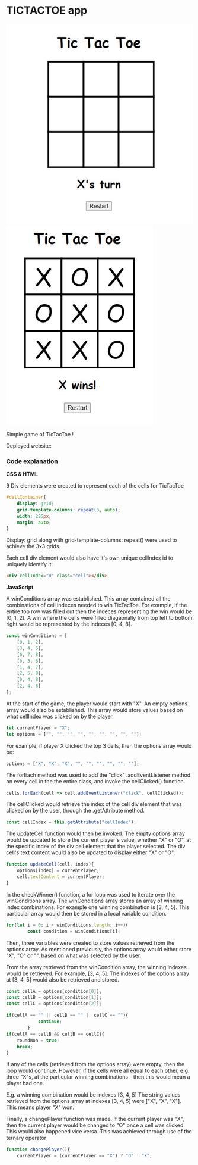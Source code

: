 # TICTACTOE app

![TicTacToe](TicTacToe_1.jpg)
![TicTacToe](TicTacToe_2.jpg)


Simple game of TicTacToe !

Deployed website:


### **Code explanation**

**CSS & HTML** 

9 Div elements were created to represent each of the cells for TicTacToe

```css
#cellContainer{
    display: grid;
    grid-template-columns: repeat(3, auto);
    width: 225px;
    margin: auto;
}
```
Display: grid along with grid-template-columns: repeat() were used to achieve the 3x3 grids. 

Each cell div element would also have it's own unique cellIndex id to uniquely identify it:

```html
<div cellIndex="0" class="cell"></div>
```


**JavaScript**

A winConditions array was established. This array contained all the combinations of cell indeces needed to win TicTacToe. For example, if the entire top row was filled out then the indeces representing the win would be [0, 1, 2]. A win where the cells were filled diagaonally from top left to bottom right would be represented by the indeces [0, 4, 8].

```js
const winConditions = [
    [0, 1, 2],
    [3, 4, 5],
    [6, 7, 8],
    [0, 3, 6],
    [1, 4, 7],
    [2, 5, 8],
    [0, 4, 8],
    [2, 4, 6]
];
```

At the start of the game, the player would start with "X". An empty options array would also be established. This array would store values based on what cellIndex was clicked on by the player. 

```js
let currentPlayer = "X";
let options = ["", "", "", "", "", "", "", "", ""];
```

For example, if player X clicked the top 3 cells, then the options array would be:

```js
options = ["X", "X", "X", "", "", "", "", "", ""];
```

The forEach method was used to add the "click" .addEventListener method on every cell in the the entire class, and invoke the cellClicked() function. 

```js
cells.forEach(cell => cell.addEventListener("click", cellClicked));
```

The cellClicked would retrieve the index of the cell div element that was clicked on by the user, through the .getAttribute method.

```js
const cellIndex = this.getAttribute("cellIndex");
```

The updateCell function would then be invoked. The empty options array would be updated to store the current player's value, whether "X" or "O", at the specific index of the div cell element that the player selected. The div cell's text content would also be updated to display either "X" or "O". 

```js
function updateCell(cell, index){
    options[index] = currentPlayer;
    cell.textContent = currentPlayer;
}
```


In the checkWinner() function, a for loop was used to iterate over the winConditions array. The winConditions array stores an array of winning index combinations. For example one winning combination is [3, 4, 5]. This particular array would then be stored in a local variable condition.

```js
for(let i = 0; i < winConditions.length; i++){
        const condition = winConditions[i];
```

Then, three variables were created to store values retrieved from the options array. As mentioned previously, the options array would either store "X", "O" or "", based on what was selected by the user.

From the array retrieved from the winCondition array, the winning indexes would be retrieved. For example, [3, 4, 5]. The indexes of the options array at [3, 4, 5] would also be retrieved and stored.

```js
const cellA = options[condition[0]];
const cellB = options[condition[1]];
const cellC = options[condition[2]];
```

```js
if(cellA == "" || cellB == "" || cellC == ""){
            continue;
        }
if(cellA == cellB && cellB == cellC){
	roundWon = true;
	break;
}
```

If any of the cells (retrieved from the options array) were empty, then the loop would continue. However, if the cells were all equal to each other, e.g. three "X"s, at the particular winning combinations - then this would mean a player had one.

E.g. a winning combination would be indexes [3, 4, 5]
The string values retrieved from the options array at indexes  [3, 4, 5] were ["X", "X", "X"]. This means player "X" won.



Finally, a changePlayer function was made. If the current player was "X", then the current player would be changed to "O" once a cell was clicked. This would also happened vice versa. This was achieved through use of the ternary operator

```js
function changePlayer(){
    currentPlayer = (currentPlayer == "X") ? "O" : "X";
```
